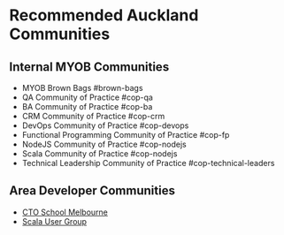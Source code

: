 # Recommended Auckland Communities

## Internal MYOB Communities

* MYOB Brown Bags #brown-bags
* QA Community of Practice #cop-qa
* BA Community of Practice #cop-ba
* CRM Community of Practice #cop-crm
* DevOps Community of Practice #cop-devops
* Functional Programming Community of Practice #cop-fp
* NodeJS Community of Practice #cop-nodejs
* Scala Community of Practice #cop-nodejs
* Technical Leadership Community of Practice #cop-technical-leaders

## Area Developer Communities

* [CTO School Melbourne](https://www.meetup.com/CTO-School-Melbourne/events/244891980/)  
* [Scala User Group](https://www.meetup.com/Melbourne-Scala-User-Group/)  
